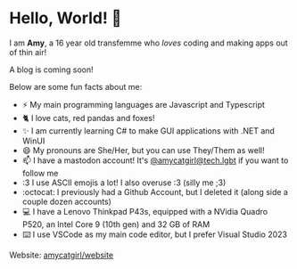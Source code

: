 # Hello, World! 👋

<!--
**amycatgirl/amycatgirl** is a ✨ _special_ ✨ repository because its `README.md` (this file) appears on your GitHub profile.

Here are some ideas to get you started:

- 🔭 I’m currently working on ...
- 🌱 I’m currently learning ...
- 👯 I’m looking to collaborate on ...
- 🤔 I’m looking for help with ...
- 💬 Ask me about ...
- 📫 How to reach me: ...
- 😄 Pronouns: ...
- ⚡ Fun fact: ...
-->

I am **Amy**, a 16 year old transfemme who *loves* coding and making apps out of thin air!

A blog is coming soon!

Below are some fun facts about me:
- ⚡ My main programming languages are Javascript and Typescript
- 🐈 I love cats, red pandas and foxes!
- ✨ I am currently learning C# to make GUI applications with .NET and WinUI
- 😄 My pronouns are She/Her, but you can use They/Them as well!
- 📫 I have a mastodon account! It's [@amycatgirl@tech.lgbt](https://tech.lgbt/@amycatgirl) if you want to follow me
- :3 I use ASCII emojis a lot! I also overuse :3 (silly me ;3)
- :octocat: I previously had a Github Account, but I deleted it (along side a couple dozen accounts)
- 💻 I have a Lenovo Thinkpad P43s, equipped with a NVidia Quadro P520, an Intel Core 9 (10th gen) and 32 GB of RAM
- ⌨️ I use VSCode as my main code editor, but I prefer Visual Studio 2023

Website: [amycatgirl/website](https://amycatgirl.codeberg.page/website)
